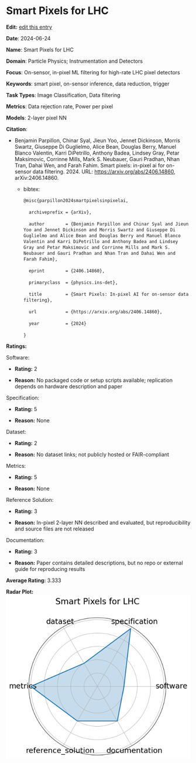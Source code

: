 # Smart Pixels for LHC


**Edit:** [edit this entry](https://github.com/mlcommons-science/benchmark/tree/main/source)


**Date**: 2024-06-24


**Name**: Smart Pixels for LHC


**Domain**: Particle Physics; Instrumentation and Detectors


**Focus**: On-sensor, in-pixel ML filtering for high-rate LHC pixel detectors


**Keywords**: smart pixel, on-sensor inference, data reduction, trigger


**Task Types**: Image Classification, Data filtering


**Metrics**: Data rejection rate, Power per pixel


**Models**: 2-layer pixel NN


**Citation**:


- Benjamin Parpillon, Chinar Syal, Jieun Yoo, Jennet Dickinson, Morris Swartz, Giuseppe Di Guglielmo, Alice Bean, Douglas Berry, Manuel Blanco Valentin, Karri DiPetrillo, Anthony Badea, Lindsey Gray, Petar Maksimovic, Corrinne Mills, Mark S. Neubauer, Gauri Pradhan, Nhan Tran, Dahai Wen, and Farah Fahim. Smart pixels: in-pixel ai for on-sensor data filtering. 2024. URL: https://arxiv.org/abs/2406.14860, arXiv:2406.14860.

  - bibtex:
      ```
      @misc{parpillon2024smartpixelsinpixelai,

        archiveprefix = {arXiv},

        author        = {Benjamin Parpillon and Chinar Syal and Jieun Yoo and Jennet Dickinson and Morris Swartz and Giuseppe Di Guglielmo and Alice Bean and Douglas Berry and Manuel Blanco Valentin and Karri DiPetrillo and Anthony Badea and Lindsey Gray and Petar Maksimovic and Corrinne Mills and Mark S. Neubauer and Gauri Pradhan and Nhan Tran and Dahai Wen and Farah Fahim},

        eprint        = {2406.14860},

        primaryclass  = {physics.ins-det},

        title         = {Smart Pixels: In-pixel AI for on-sensor data filtering},

        url           = {https://arxiv.org/abs/2406.14860},

        year          = {2024}

      }

      ```

**Ratings:**


Software:


  - **Rating:** 2


  - **Reason:** No packaged code or setup scripts available; replication depends on hardware description and paper 


Specification:


  - **Rating:** 5


  - **Reason:** None 


Dataset:


  - **Rating:** 2


  - **Reason:** No dataset links; not publicly hosted or FAIR-compliant 


Metrics:


  - **Rating:** 5


  - **Reason:** None 


Reference Solution:


  - **Rating:** 3


  - **Reason:** In-pixel 2-layer NN described and evaluated, but reproducibility and source files are not released 


Documentation:


  - **Rating:** 3


  - **Reason:** Paper contains detailed descriptions, but no repo or external guide for reproducing results 


**Average Rating:** 3.333


**Radar Plot:**
 ![Smart Pixels For Lhc radar plot](../../tex/images/smart_pixels_for_lhc_radar.png)